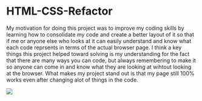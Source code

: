 # HTML-CSS-Refactor
My motivation for doing this project was to improve my coding skills by learning how to consolidate my code and create a better layout of it so that if me or anyone else who looks at it can easily understand and know what each code reprsents in terms of the actual browser page. I think a key things this project helped toward solving is my understanding for the fact that there are many ways you can code, but always remembering to make it so anyone can come in and know what they are looking at wihtout looking at the browser. What makes my project stand out is that my page still 100% works even after changing alot of things in the code.

<img src="images2016.gif">

